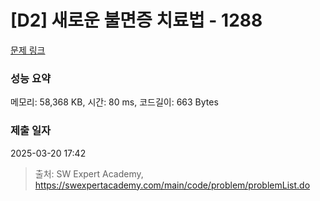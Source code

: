 # [D2] 새로운 불면증 치료법 - 1288 

[문제 링크](https://swexpertacademy.com/main/code/problem/problemDetail.do?contestProbId=AV18_yw6I9MCFAZN) 

### 성능 요약

메모리: 58,368 KB, 시간: 80 ms, 코드길이: 663 Bytes

### 제출 일자

2025-03-20 17:42



> 출처: SW Expert Academy, https://swexpertacademy.com/main/code/problem/problemList.do